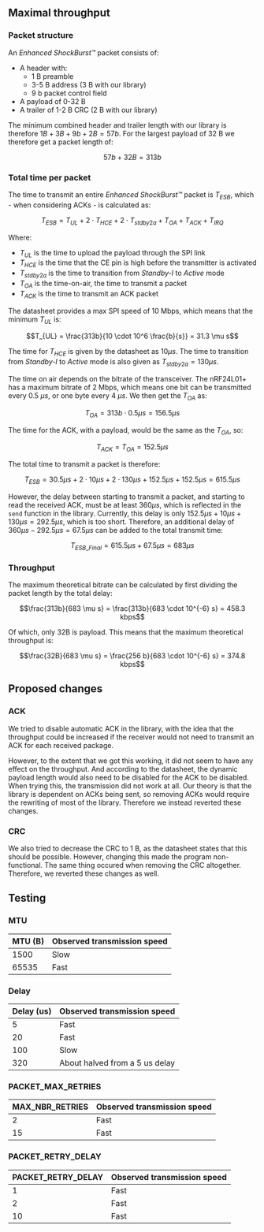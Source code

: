 ## Maximal throughput

### Packet structure

An _Enhanced ShockBurst™_ packet consists of:
- A header with:
    - 1 B preamble
    - 3-5 B address (3 B with our library)
    - 9 b packet control field
- A payload of 0-32 B
- A trailer of 1-2 B CRC (2 B with our library)

The minimum combined header and trailer length with our library is therefore $1B + 3B + 9b + 2B = 57b$. For the largest payload of 32 B we therefore get a packet length of:

$$57b + 32B = 313b$$

### Total time per packet

The time to transmit an entire _Enhanced ShockBurst™_ packet is $T_{ESB}$, which - when considering ACKs - is calculated as:

$$T_{ESB} = T_{UL} + 2 \cdot T_{HCE} + 2 \cdot T_{stdby2a} + T_{OA} + T_{ACK} + T_{IRQ}$$

Where:
- $T_{UL}$ is the time to upload the payload through the SPI link
- $T_{HCE}$ is the time that the CE pin is high before the transmitter is activated
- $T_{stdby2a}$ is the time to transition from _Standby-I_ to _Active_ mode
- $T_{OA}$ is the time-on-air, the time to transmit a packet
- $T_{ACK}$ is the time to transmit an ACK packet

The datasheet provides a max SPI speed of 10 Mbps, which means that the minimum $T_{UL}$ is:

$$T_{UL} = \frac{313b}{10 \cdot 10^6 \frac{b}{s}} = 31.3 \mu s$$

The time for $T_{HCE}$ is given by the datasheet as $10 \mu s$. The time to transition from _Standby-I_ to _Active_ mode is also given as $T_{stdby2a} = 130 \mu s$.

The time on air depends on the bitrate of the transceiver. The nRF24L01+ has a maximum bitrate of 2 Mbps, which means one bit can be transmitted every 0.5 $\mu s$, or one byte every 4 $\mu s$. We then get the $T_{OA}$ as:

$$T_{OA} = 313b \cdot 0.5 \mu s = 156.5 \mu s$$

The time for the ACK, with a payload, would be the same as the $T_{OA}$, so:

$$T_{ACK} = T_{OA} = 152.5 \mu s$$

The total time to transmit a packet is therefore:

$$T_{ESB} = 30.5 \mu s + 2 \cdot 10 \mu s + 2 \cdot 130 \mu s + 152.5 \mu s + 152.5 \mu s = 615.5 \mu s$$

However, the delay between starting to transmit a packet, and starting to read the received ACK, must be at least $360 \mu s$, which is reflected in the `send` function in the library. Currently, this delay is only $152.5 \mu s  + 10 \mu s + 130 \mu s = 292.5 \mu s$, which is too short. Therefore, an additional delay of $360 \mu s - 292.5 \mu s = 67.5 \mu s$ can be added to the total transmit time:

$$T_{ESB\_Final} = 615.5 \mu s + 67.5 \mu s = 683 \mu s$$

### Throughput

The maximum theoretical bitrate can be calculated by first dividing the packet length by the total delay:

$$\frac{313b}{683 \mu s} = \frac{313b}{683 \cdot 10^{-6} s} = 458.3 kbps$$

Of which, only 32B is payload. This means that the maximum theoretical throughput is:

$$\frac{32B}{683 \mu s} = \frac{256 b}{683 \cdot 10^{-6} s} = 374.8 kbps$$

## Proposed changes

### ACK

We tried to disable automatic ACK in the library, with the idea that the throughput could be increased if the receiver would not need to transmit an ACK for each received package.

However, to the extent that we got this working, it did not seem to have any effect on the throughput. And according to the datasheet, the dynamic payload length would also need to be disabled for the ACK to be disabled. When trying this, the transmission did not work at all. Our theory is that the library is dependent on ACKs being sent, so removing ACKs would require the rewriting of most of the library. Therefore we instead reverted these changes.

### CRC

We also tried to decrease the CRC to 1 B, as the datasheet states that this should be possible. However, changing this made the program non-functional. The same thing occured when removing the CRC altogether. Therefore, we reverted these changes as well.

## Testing

### MTU

| MTU (B)  | Observed transmission speed |
| -------- | --------------------------- |
| 1500     | Slow                        |
| 65535    | Fast                        |

### Delay

| Delay (us) | Observed transmission speed    |
| ---------- | ------------------------------ |
| 5          | Fast                           |
| 20         | Fast                           |
| 100        | Slow                           |
| 320        | About halved from a 5 us delay |

### PACKET_MAX_RETRIES

| MAX_NBR_RETRIES | Observed transmission speed |
| --------------- | --------------------------- |
| 2               | Fast                        |
| 15              | Fast                        |

### PACKET_RETRY_DELAY

| PACKET_RETRY_DELAY | Observed transmission speed |
| ------------------ | --------------------------- |
| 1                  | Fast                        |
| 2                  | Fast                        |
| 10                 | Fast                        |

